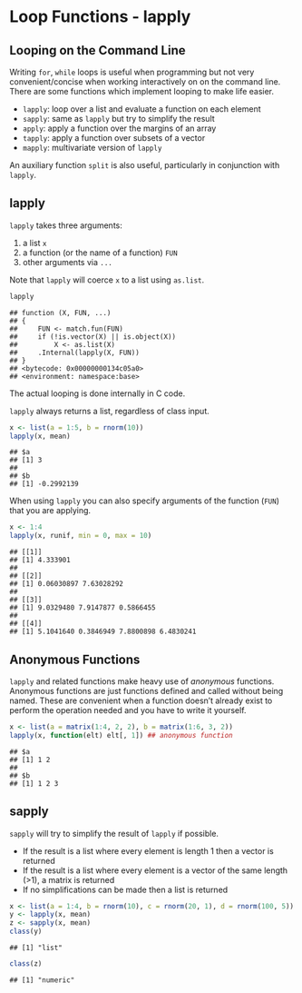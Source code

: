 Loop Functions - lapply
================

## Looping on the Command Line

Writing `for`, `while` loops is useful when programming but not very
convenient/concise when working interactively on on the command line.
There are some functions which implement looping to make life easier.

-   `lapply`: loop over a list and evaluate a function on each element
-   `sapply`: same as `lapply` but try to simplify the result
-   `apply`: apply a function over the margins of an array
-   `tapply`: apply a function over subsets of a vector
-   `mapply`: multivariate version of `lapply`

An auxiliary function `split` is also useful, particularly in
conjunction with `lapply`.

## lapply

`lapply` takes three arguments:

1.  a list `x`
2.  a function (or the name of a function) `FUN`
3.  other arguments via `...`

Note that `lapply` will coerce `x` to a list using `as.list`.

``` r
lapply
```

    ## function (X, FUN, ...) 
    ## {
    ##     FUN <- match.fun(FUN)
    ##     if (!is.vector(X) || is.object(X)) 
    ##         X <- as.list(X)
    ##     .Internal(lapply(X, FUN))
    ## }
    ## <bytecode: 0x00000000134c05a0>
    ## <environment: namespace:base>

The actual looping is done internally in C code.

`lapply` always returns a list, regardless of class input.

``` r
x <- list(a = 1:5, b = rnorm(10))
lapply(x, mean)
```

    ## $a
    ## [1] 3
    ## 
    ## $b
    ## [1] -0.2992139

When using `lapply` you can also specify arguments of the function
(`FUN`) that you are applying.

``` r
x <- 1:4
lapply(x, runif, min = 0, max = 10)
```

    ## [[1]]
    ## [1] 4.333901
    ## 
    ## [[2]]
    ## [1] 0.06030897 7.63028292
    ## 
    ## [[3]]
    ## [1] 9.0329480 7.9147877 0.5866455
    ## 
    ## [[4]]
    ## [1] 5.1041640 0.3846949 7.8800898 6.4830241

## Anonymous Functions

`lapply` and related functions make heavy use of *anonymous* functions.
Anonymous functions are just functions defined and called without being
named. These are convenient when a function doesn’t already exist to
perform the operation needed and you have to write it yourself.

``` r
x <- list(a = matrix(1:4, 2, 2), b = matrix(1:6, 3, 2))
lapply(x, function(elt) elt[, 1]) ## anonymous function
```

    ## $a
    ## [1] 1 2
    ## 
    ## $b
    ## [1] 1 2 3

## sapply

`sapply` will try to simplify the result of `lapply` if possible.

-   If the result is a list where every element is length 1 then a
    vector is returned
-   If the result is a list where every element is a vector of the same
    length (&gt;1), a matrix is returned
-   If no simplifications can be made then a list is returned

``` r
x <- list(a = 1:4, b = rnorm(10), c = rnorm(20, 1), d = rnorm(100, 5))
y <- lapply(x, mean)
z <- sapply(x, mean)
class(y)
```

    ## [1] "list"

``` r
class(z)
```

    ## [1] "numeric"
